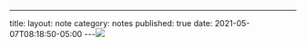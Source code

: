 ---
title: 
layout: note
category: notes
published: true
date: 2021-05-07T08:18:50-05:00
---![](https://timculverhouse.com/assets/img/IMG_0545.jpeg)